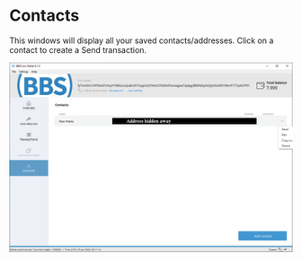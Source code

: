 # Contacts

This windows will display all your saved contacts/addresses. Click on a contact to create a Send transaction.

![](<../../.gitbook/assets/image (4).png>)
